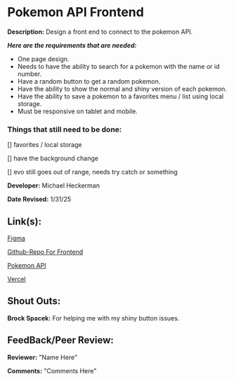 # Pokemon API Frontend

**Description:** Design a front end to connect to the pokemon API.

***Here are the requirements that are needed:***
- One page design.
- Needs to have the ability to search for a pokemon with the name or id number.
- Have a random button to get a random pokemon.
- Have the ability to show the normal and shiny version of each pokemon.
- Have the ability to save a pokemon to a favorites menu / list using local storage.
- Must be responsive on tablet and mobile.

### Things that still need to be done:

[] favorites / local storage

[]  have the background change

[] evo still goes out of range, needs try catch or something


**Developer:** Michael Heckerman

**Date Revised:** 1/31/25


## Link(s):

[Figma](https://www.figma.com/design/LTpU7YtFvvQuylzyliqyDY/Untitled?node-id=0-1&p=f&t=FY7T3vUeyBJevai4-0)

[Github-Repo For Frontend](https://github.com/mkheck13/PokemonFrontend)

[Pokemon API](https://pokeapi.co/)

[Vercel](https://pokemon-frontend-eta.vercel.app/)

## Shout Outs:
**Brock Spacek:** For helping me with my shiny button issues.

## FeedBack/Peer Review: 

**Reviewer:** "Name Here"

**Comments:** "Comments Here"
